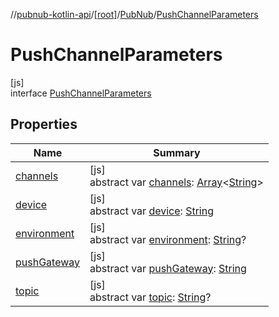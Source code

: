 //[pubnub-kotlin-api](../../../../index.md)/[[root]](../../index.md)/[PubNub](../index.md)/[PushChannelParameters](index.md)

# PushChannelParameters

[js]\
interface [PushChannelParameters](index.md)

## Properties

| Name | Summary |
|---|---|
| [channels](channels.md) | [js]<br>abstract var [channels](channels.md): [Array](https://kotlinlang.org/api/core/kotlin-stdlib/kotlin/-array/index.html)&lt;[String](https://kotlinlang.org/api/core/kotlin-stdlib/kotlin/-string/index.html)&gt; |
| [device](device.md) | [js]<br>abstract var [device](device.md): [String](https://kotlinlang.org/api/core/kotlin-stdlib/kotlin/-string/index.html) |
| [environment](environment.md) | [js]<br>abstract var [environment](environment.md): [String](https://kotlinlang.org/api/core/kotlin-stdlib/kotlin/-string/index.html)? |
| [pushGateway](push-gateway.md) | [js]<br>abstract var [pushGateway](push-gateway.md): [String](https://kotlinlang.org/api/core/kotlin-stdlib/kotlin/-string/index.html) |
| [topic](topic.md) | [js]<br>abstract var [topic](topic.md): [String](https://kotlinlang.org/api/core/kotlin-stdlib/kotlin/-string/index.html)? |
